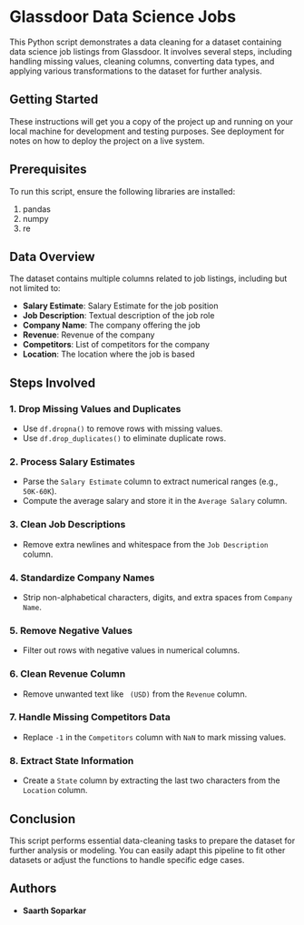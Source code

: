 # Glassdoor Data Science Jobs

This Python script demonstrates a data cleaning for a dataset containing data science job listings from Glassdoor. It involves several steps, including handling missing values, cleaning columns, converting data types, and applying various transformations to the dataset for further analysis.

## Getting Started

These instructions will get you a copy of the project up and running on your local machine for development and testing purposes. See deployment for notes on how to deploy the project on a live system.

## Prerequisites

To run this script, ensure the following libraries are installed:
1. pandas
2. numpy
3. re

## Data Overview
The dataset contains multiple columns related to job listings, including but not limited to:

- **Salary Estimate**: Salary Estimate for the job position
- **Job Description**: Textual description of the job role
- **Company Name**: The company offering the job
- **Revenue**: Revenue of the company
- **Competitors**: List of competitors for the company
- **Location**: The location where the job is based
  

## Steps Involved

### 1. Drop Missing Values and Duplicates
- Use `df.dropna()` to remove rows with missing values.
- Use `df.drop_duplicates()` to eliminate duplicate rows.

### 2. Process Salary Estimates
- Parse the `Salary Estimate` column to extract numerical ranges (e.g., `50K-60K`).
- Compute the average salary and store it in the `Average Salary` column.

### 3. Clean Job Descriptions
- Remove extra newlines and whitespace from the `Job Description` column.

### 4. Standardize Company Names
- Strip non-alphabetical characters, digits, and extra spaces from `Company Name`.

### 5. Remove Negative Values
- Filter out rows with negative values in numerical columns.

### 6. Clean Revenue Column
- Remove unwanted text like ` (USD)` from the `Revenue` column.

### 7. Handle Missing Competitors Data
- Replace `-1` in the `Competitors` column with `NaN` to mark missing values.

### 8. Extract State Information
- Create a `State` column by extracting the last two characters from the `Location` column.

## Conclusion

This script performs essential data-cleaning tasks to prepare the dataset for further analysis or modeling. You can easily adapt this pipeline to fit other datasets or adjust the functions to handle specific edge cases.


## Authors

* **Saarth Soparkar** 



